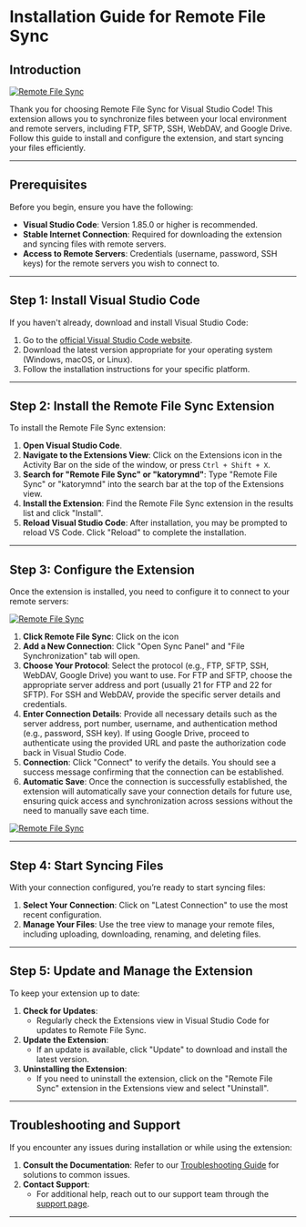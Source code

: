 # Installation Guide for Remote File Sync

## Introduction

[![Remote File Sync](https://katorymnd.com/tqc_images/Master-Remote-File-Sync.png)](https://www.youtube.com/watch?v=CgyB8TRgUtY)

Thank you for choosing Remote File Sync for Visual Studio Code! This extension allows you to synchronize files between your local environment and remote servers, including FTP, SFTP, SSH, WebDAV, and Google Drive. Follow this guide to install and configure the extension, and start syncing your files efficiently.

---

## Prerequisites

Before you begin, ensure you have the following:

- **Visual Studio Code**: Version 1.85.0 or higher is recommended.
- **Stable Internet Connection**: Required for downloading the extension and syncing files with remote servers.
- **Access to Remote Servers**: Credentials (username, password, SSH keys) for the remote servers you wish to connect to.

---

## Step 1: Install Visual Studio Code

If you haven't already, download and install Visual Studio Code:

1. Go to the [official Visual Studio Code website](https://marketplace.visualstudio.com/items?itemName=katorymnd.remotefilesync).
2. Download the latest version appropriate for your operating system (Windows, macOS, or Linux).
3. Follow the installation instructions for your specific platform.

---

## Step 2: Install the Remote File Sync Extension

To install the Remote File Sync extension:

1. **Open Visual Studio Code**.
2. **Navigate to the Extensions View**:
   Click on the Extensions icon in the Activity Bar on the side of the window, or press `Ctrl + Shift + X`.
3. **Search for "Remote File Sync" or "katorymnd"**:
   Type "Remote File Sync" or "katorymnd" into the search bar at the top of the Extensions view.
4. **Install the Extension**:
   Find the Remote File Sync extension in the results list and click "Install".
5. **Reload Visual Studio Code**:
   After installation, you may be prompted to reload VS Code. Click "Reload" to complete the installation.

---

## Step 3: Configure the Extension

Once the extension is installed, you need to configure it to connect to your remote servers:

[![Remote File Sync](https://katorymnd.com/tqc_images/How-to-Sync-Filez.png)](https://www.youtube.com/watch?v=fJLxWZzPWqI)

1. **Click Remote File Sync**:
   Click on the icon
2. **Add a New Connection**:
   Click "Open Sync Panel" and "File Synchronization" tab will open.
3. **Choose Your Protocol**:
   Select the protocol (e.g., FTP, SFTP, SSH, WebDAV, Google Drive) you want to use. For FTP and SFTP, choose the appropriate server address and port (usually 21 for FTP and 22 for SFTP). For SSH and WebDAV, provide the specific server details and credentials.
4. **Enter Connection Details**:
   Provide all necessary details such as the server address, port number, username, and authentication method (e.g., password, SSH key). If using Google Drive, proceed to authenticate using the provided URL and paste the authorization code back in Visual Studio Code.
5. **Connection**:
   Click "Connect" to verify the details. You should see a success message confirming that the connection can be established.
6. **Automatic Save**:
   Once the connection is successfully established, the extension will automatically save your connection details for future use, ensuring quick access and synchronization across sessions without the need to manually save each time.

[![Remote File Sync](https://katorymnd.com/tqc_images/How-to-Sync-Files.png)](https://www.youtube.com/watch?v=JHrlwkcAUVs)

---

## Step 4: Start Syncing Files

With your connection configured, you’re ready to start syncing files:

1. **Select Your Connection**:
   Click on "Latest Connection" to use the most recent configuration.
2. **Manage Your Files**:
   Use the tree view to manage your remote files, including uploading, downloading, renaming, and deleting files.

---

## Step 5: Update and Manage the Extension

To keep your extension up to date:

1. **Check for Updates**:
   - Regularly check the Extensions view in Visual Studio Code for updates to Remote File Sync.
2. **Update the Extension**:
   - If an update is available, click "Update" to download and install the latest version.
3. **Uninstalling the Extension**:
   - If you need to uninstall the extension, click on the "Remote File Sync" extension in the Extensions view and select "Uninstall".

---

## Troubleshooting and Support

If you encounter any issues during installation or while using the extension:

1. **Consult the Documentation**:
   Refer to our [Troubleshooting Guide](troubleshooting.md) for solutions to common issues.
2. **Contact Support**:
   - For additional help, reach out to our support team through the [support page](https://katorymnd.com/contact-us).

---
